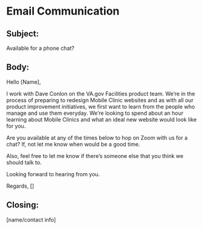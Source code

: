 # Email Communication

## Subject: 

Available for a phone chat?

## Body:

Hello [Name],

I work with Dave Conlon on the VA.gov Facilities product team. We’re in the process of preparing to redesign Mobile Clinic websites and as with all our product improvement initiatives, we first want to learn from the people who manage and use them everyday. We’re looking to spend about an hour learning about Mobile Clinics and what an ideal new website would look like for you. 

Are you available at any of the times below to hop on Zoom with us for a chat? If, not let me know when would be a good time.

Also, feel free to let me know if there’s someone else that you think we should talk to.

Looking forward to hearing from you.

Regards,
[]

## Closing:

[name/contact info]

